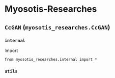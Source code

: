 # Myosotis-Researches

## `CcGAN` (`myosotis_researches.CcGAN`)

### `internal`

Import

```
from myosotis_researches.internal import *
```

### `utils`


